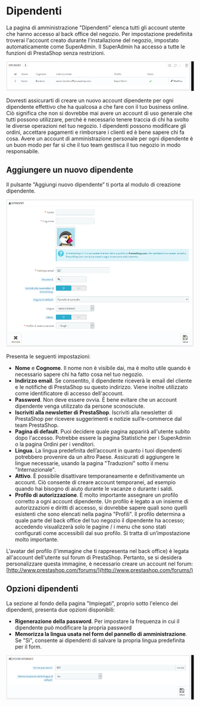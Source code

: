 # Dipendenti

La pagina di amministrazione "Dipendenti” elenca tutti gli account utente che hanno accesso al back office del negozio. Per impostazione predefinita troverai l'account creato durante l'installazione del negozio, impostato automaticamente come SuperAdmin. Il SuperAdmin ha accesso a tutte le funzioni di PrestaShop senza restrizioni.

![](../../../../.gitbook/assets/54267587.png)

Dovresti assicurarti di creare un nuovo account dipendente per ogni dipendente effettivo che ha qualcosa a che fare con il tuo business online. Ciò significa che non si dovrebbe mai avere un account di uso generale che tutti possono utilizzare, perché è necessario tenere traccia di chi ha svolto le diverse operazioni nel tuo negozio. I dipendenti possono modificare gli ordini, accettare pagamenti e rimborsare i clienti ed è bene sapere chi fa cosa. Avere un account di amministrazione personale per ogni dipendente è un buon modo per far sì che il tuo team gestisca il tuo negozio in modo responsabile.

## Aggiungere un nuovo dipendente <a id="Dipendenti-Aggiungereunnuovodipendente"></a>

Il pulsante "Aggiungi nuovo dipendente” ti porta al modulo di creazione dipendente.

![](../../../../.gitbook/assets/54267588.png)

Presenta le seguenti impostazioni:

* **Nome** e **Cognome**. Il nome non è visibile dai, ma è molto utile quando è necessario sapere chi ha fatto cosa nel tuo negozio.
* **Indirizzo email**. Se consentito, il dipendente riceverà le email del cliente e le notifiche di PrestaShop su questo indirizzo. Viene inoltre utilizzato come identificatore di accesso dell'account.
* **Password**. Non deve essere ovvia. È bene evitare che un account dipendente venga utilizzato da persone sconosciute.
* **Iscriviti alla newsletter di PrestaShop**. Iscriviti alla newsletter di PrestaShop per ricevere suggerimenti e notizie sull’e-commerce dal team PrestaShop.
* **Pagina di default**. Puoi decidere quale pagina apparirà all'utente subito dopo l'accesso. Potrebbe essere la pagina Statistiche per i SuperAdmin o la pagina Ordini per i venditori.
* **Lingua**. La lingua predefinita dell’account in quanto i tuoi dipendenti potrebbero provenire da un altro Paese. Assicurati di aggiungere le lingue necessarie, usando la pagina "Traduzioni" sotto il menu "Internazionale".
* **Attivo**. È possibile disattivare temporaneamente e definitivamente un account. Ciò consente di creare account temporanei, ad esempio quando hai bisogno di aiuto durante le vacanze o durante i saldi.
* **Profilo di autorizzazione**. È molto importante assegnare un profilo corretto a ogni account dipendente. Un profilo è legato a un insieme di autorizzazioni e diritti di accesso, si dovrebbe sapere quali sono quelli esistenti che sono elencati nella pagina "Profili". Il profilo determina a quale parte del back office del tuo negozio il dipendente ha accesso; accedendo visualizzerà solo le pagine / i menu che sono stati configurati come accessibili dal suo profilo. Si tratta di un’impostazione molto importante. 

L'avatar del profilo \(l'immagine che ti rappresenta nel back office\) è legata all'account dell'utente sul forum di PrestaShop. Pertanto, se si desidera personalizzare questa immagine, è necessario creare un account nel forum: [http://www.prestashop.com/forums/](http://www.prestashop.com/forums/)

## Opzioni dipendenti <a id="Dipendenti-Opzionidipendenti"></a>

La sezione al fondo della pagina "Impiegati", proprio sotto l'elenco dei dipendenti, presenta due opzioni disponibili:

* **Rigenerazione della password**. Per impostare la frequenza in cui il dipendente può modificare la propria password
* **Memorizza la lingua usata nel form del pannello di amministrazione**. Se "Sì", consente ai dipendenti di salvare la propria lingua predefinita per il form.

![](../../../../.gitbook/assets/54267604.png)


